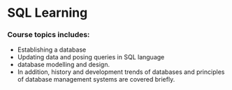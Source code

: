 
# SQL Learning

### Course topics includes: 

- Establishing a database
- Updating data and posing queries in SQL language
- database modelling and design. 
- In addition, history and development trends of databases and principles of database management systems are covered briefly.
